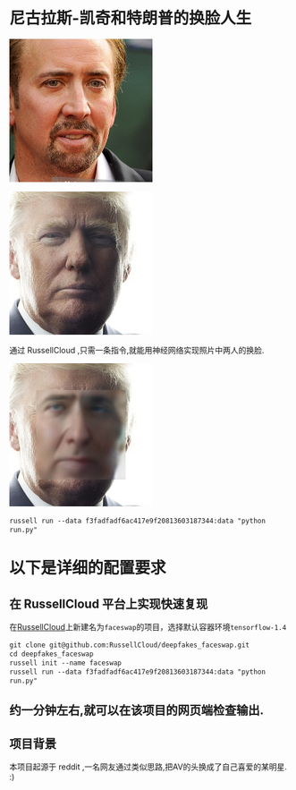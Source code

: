 # 尼古拉斯-凯奇和特朗普的换脸人生
![img](/img/102668242.jpg)

![img](/img/115597135.jpg)

通过 RussellCloud ,只需一条指令,就能用神经网络实现照片中两人的换脸.

![img](/img/115597132.jpg)

    russell run --data f3fadfadf6ac417e9f20813603187344:data "python run.py"


# 以下是详细的配置要求

## 在 RussellCloud 平台上实现快速复现
在[RussellCloud](http://russellcloud.com)上新建名为`faceswap`的项目，选择默认容器环境`tensorflow-1.4`

```
git clone git@github.com:RussellCloud/deepfakes_faceswap.git
cd deepfakes_faceswap
russell init --name faceswap
russell run --data f3fadfadf6ac417e9f20813603187344:data "python run.py"
```	

约一分钟左右,就可以在该项目的网页端检查输出. 
---
## 项目背景
本项目起源于 reddit  ,一名网友通过类似思路,把AV的头换成了自己喜爱的某明星. :) 